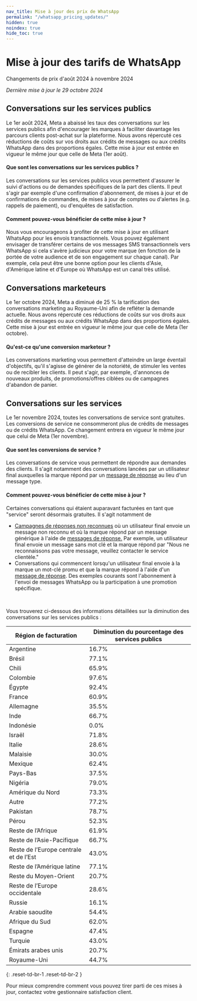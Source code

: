 ```yaml
---
nav_title: Mise à jour des prix de WhatsApp
permalink: "/whatsapp_pricing_updates/"
hidden: true
noindex: true
hide_toc: true
---
```


# Mise à jour des tarifs de WhatsApp

Changements de prix d'août 2024 à novembre 2024

*Dernière mise à jour le 29 octobre 2024*

## Conversations sur les services publics 

Le 1er août 2024, Meta a abaissé les taux des conversations sur les services publics afin d'encourager les marques à faciliter davantage les parcours clients post-achat sur la plateforme. Nous avons répercuté ces réductions de coûts sur vos droits aux crédits de messages ou aux crédits WhatsApp dans des proportions égales. Cette mise à jour est entrée en vigueur le même jour que celle de Meta (1er août). 

#### Que sont les conversations sur les services publics ? 

Les conversations sur les services publics vous permettent d'assurer le suivi d'actions ou de demandes spécifiques de la part des clients. Il peut s'agir par exemple d'une confirmation d'abonnement, de mises à jour et de confirmations de commandes, de mises à jour de comptes ou d'alertes (e.g. rappels de paiement), ou d'enquêtes de satisfaction.

#### Comment pouvez-vous bénéficier de cette mise à jour ? 

Nous vous encourageons à profiter de cette mise à jour en utilisant WhatsApp pour les envois transactionnels. Vous pouvez également envisager de transférer certains de vos messages SMS transactionnels vers WhatsApp si cela s'avère judicieux pour votre marque (en fonction de la portée de votre audience et de son engagement sur chaque canal). Par exemple, cela peut être une bonne option pour les clients d'Asie, d'Amérique latine et d'Europe où WhatsApp est un canal très utilisé. 

## Conversations marketeurs

Le 1er octobre 2024, Meta a diminué de 25 % la tarification des conversations marketing au Royaume-Uni afin de refléter la demande actuelle. Nous avons répercuté ces réductions de coûts sur vos droits aux crédits de messages ou aux crédits WhatsApp dans des proportions égales. Cette mise à jour est entrée en vigueur le même jour que celle de Meta (1er octobre).

#### Qu'est-ce qu'une conversion marketeur ? 

Les conversations marketing vous permettent d'atteindre un large éventail d'objectifs, qu'il s'agisse de générer de la notoriété, de stimuler les ventes ou de recibler les clients. Il peut s'agir, par exemple, d'annonces de nouveaux produits, de promotions/offres ciblées ou de campagnes d'abandon de panier.

## Conversations sur les services

Le 1er novembre 2024, toutes les conversations de service sont gratuites. Les conversions de service ne consommeront plus de crédits de messages ou de crédits WhatsApp. Ce changement entrera en vigueur le même jour que celui de Meta (1er novembre).

#### Que sont les conversions de service ? 

Les conversations de service vous permettent de répondre aux demandes des clients. Il s'agit notamment des conversations lancées par un utilisateur final auxquelles la marque répond par un [message de réponse]({{site.baseurl}}/user_guide/message_building_by_channel/whatsapp/whatsapp_campaign/create#response-messages) au lieu d'un message type.

#### Comment pouvez-vous bénéficier de cette mise à jour ? 

Certaines conversations qui étaient auparavant facturées en tant que "service" seront désormais gratuites. Il s'agit notamment de 

- [Campagnes de réponses non reconnues]({{site.baseurl}}/user_guide/message_building_by_channel/whatsapp/message_processing/user_messages#unrecognized-responses) où un utilisateur final envoie un message non reconnu et où la marque répond par un message générique à l'aide de [messages de réponse.]({{site.baseurl}}/user_guide/message_building_by_channel/whatsapp/whatsapp_campaign/create#response-messages) Par exemple, un utilisateur final envoie un message sans mot clé et la marque répond par "Nous ne reconnaissons pas votre message, veuillez contacter le service clientèle."
- Conversations qui commencent lorsqu'un utilisateur final envoie à la marque un mot-clé promu et que la marque répond à l'aide d'un [message de réponse]({{site.baseurl}}/user_guide/message_building_by_channel/whatsapp/whatsapp_campaign/create#response-messages). Des exemples courants sont l'abonnement à l'envoi de messages WhatsApp ou la participation à une promotion spécifique.

<br>

Vous trouverez ci-dessous des informations détaillées sur la diminution des conversations sur les services publics :

| Région de facturation                             | Diminution du pourcentage des services publics |
|--------------------------------------------|--------------------------|
| Argentine                                  | 16.7%                    |
| Brésil                                     | 77.1%                    |
| Chili                                      | 65.9%                    |
| Colombie                                   | 97.6%                    |
| Égypte                                      | 92.4%                    |
| France                                     | 60.9%                    |
| Allemagne                                    | 35.5%                    |
| Inde                                       | 66.7%                    |
| Indonésie                                  | 0.0%                     |
| Israël                                     | 71.8%                    |
| Italie                                      | 28.6%                    |
| Malaisie                                   | 30.0%                    |
| Mexique                                     | 62.4%                    |
| Pays-Bas                                | 37.5%                    |
| Nigéria                                    | 79.0%                    |
| Amérique du Nord                              | 73.3%                    |
| Autre                                      | 77.2%                    |
| Pakistan                                   | 78.7%                    |
| Pérou                                       | 52.3%                    |
| Reste de l’Afrique                             | 61.9%                    |
| Reste de l’Asie-Pacifique                       | 66.7%                    |
| Reste de l’Europe centrale et de l’Est          | 43.0%                    |
| Reste de l’Amérique latine                      | 77.1%                    |
| Reste du Moyen-Orient                        | 20.7%                    |
| Reste de l’Europe occidentale                     | 28.6%                    |
| Russie                                     | 16.1%                    |
| Arabie saoudite                               | 54.4%                    |
| Afrique du Sud                               | 62.0%                    |
| Espagne                                      | 47.4%                    |
| Turquie                                     | 43.0%                    |
| Émirats arabes unis                       | 20.7%                    |
| Royaume-Uni                             | 44.7%                    |
{: .reset-td-br-1 .reset-td-br-2 }

Pour mieux comprendre comment vous pouvez tirer parti de ces mises à jour, contactez votre gestionnaire satisfaction client. 